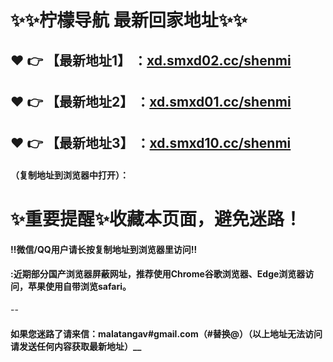 # :sparkles::sparkles:柠檬导航 最新回家地址:sparkles::sparkles:

 :heart: :point_right: 【最新地址1】 ：[xd.smxd02.cc/shenmi](https://xd.smxd02.cc/shenmi/)
 ------
 :heart: :point_right: 【最新地址2】 ：[xd.smxd01.cc/shenmi](https://xd.smxd01.cc/shenmi/)
 ------
 :heart: :point_right: 【最新地址3】 ：[xd.smxd10.cc/shenmi](https://xd.smxd10.cc/shenmi/)
 ------


#### （复制地址到浏览器中打开）：
# :sparkles:重要提醒:sparkles:收藏本页面，避免迷路！
#### ‼️微信/QQ用户请长按复制地址到浏览器里访问‼
#### :近期部分国产浏览器屏蔽网址，推荐使用Chrome谷歌浏览器、Edge浏览器访问，苹果使用自带浏览safari。
--
#### 如果您迷路了请来信：malatangav#gmail.com（#替换@）（以上地址无法访问请发送任何内容获取最新地址）__
